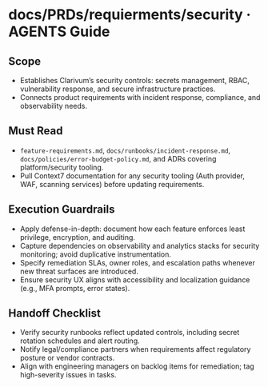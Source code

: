 # docs/PRDs/requierments/security · AGENTS Guide

## Scope
- Establishes Clarivum’s security controls: secrets management, RBAC, vulnerability response, and secure infrastructure practices.
- Connects product requirements with incident response, compliance, and observability needs.

## Must Read
- `feature-requirements.md`, `docs/runbooks/incident-response.md`, `docs/policies/error-budget-policy.md`, and ADRs covering platform/security tooling.
- Pull Context7 documentation for any security tooling (Auth provider, WAF, scanning services) before updating requirements.

## Execution Guardrails
- Apply defense-in-depth: document how each feature enforces least privilege, encryption, and auditing.
- Capture dependencies on observability and analytics stacks for security monitoring; avoid duplicative instrumentation.
- Specify remediation SLAs, owner roles, and escalation paths whenever new threat surfaces are introduced.
- Ensure security UX aligns with accessibility and localization guidance (e.g., MFA prompts, error states).

## Handoff Checklist
- Verify security runbooks reflect updated controls, including secret rotation schedules and alert routing.
- Notify legal/compliance partners when requirements affect regulatory posture or vendor contracts.
- Align with engineering managers on backlog items for remediation; tag high-severity issues in tasks.
